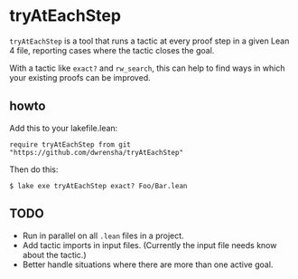 # tryAtEachStep

`tryAtEachStep` is a tool that runs a tactic at every proof step in
a given Lean 4 file, reporting cases where the tactic closes the goal.

With a tactic like `exact?` and `rw_search`, this can help to
find ways in which your existing proofs can be improved.

## howto

Add this to your lakefile.lean:

```lean
require tryAtEachStep from git "https://github.com/dwrensha/tryAtEachStep"
```

Then do this:

```shell
$ lake exe tryAtEachStep exact? Foo/Bar.lean
```

## TODO

* Run in parallel on all `.lean` files in a project.
* Add tactic imports in input files. (Currently the input file needs know about the tactic.)
* Better handle situations where there are more than one active goal.
